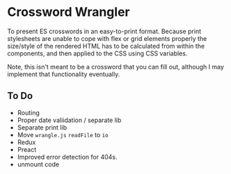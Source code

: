 # Crossword Wrangler

To present ES crosswords in an easy-to-print format. Because print stylesheets are unable to cope with flex or grid elements properly the size/style of the rendered HTML has to be calculated from within the components, and then applied to the CSS using CSS variables.

Note, this isn't meant to be a crossword that you can fill out, although I may implement that functionality eventually.

## To Do

* Routing
* Proper date valiidation / separate lib
* Separate print lib
* Move `wrangle.js` `readFile` to `io`
* Redux
* Preact
* Improved error detection for 404s.
* unmount code